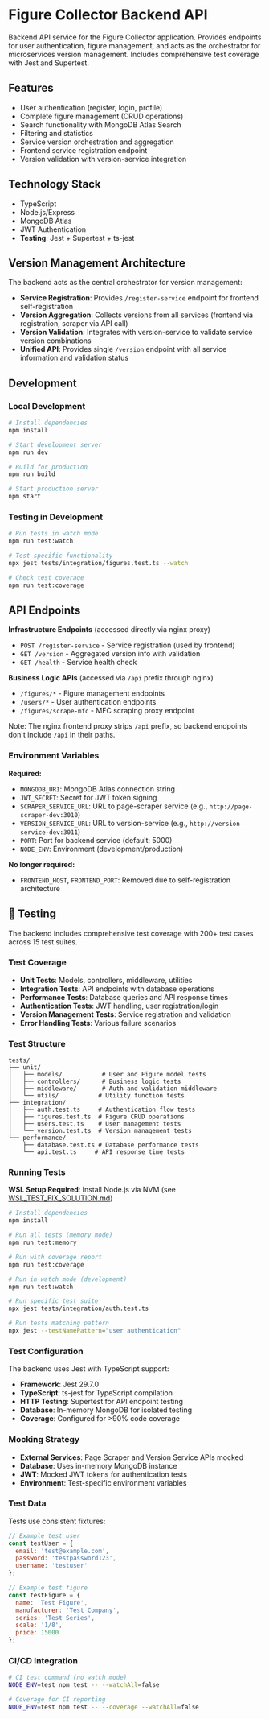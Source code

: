 # Figure Collector Backend API

Backend API service for the Figure Collector application. Provides endpoints for user authentication, figure management, and acts as the orchestrator for microservices version management. Includes comprehensive test coverage with Jest and Supertest.

## Features

- User authentication (register, login, profile)
- Complete figure management (CRUD operations)
- Search functionality with MongoDB Atlas Search
- Filtering and statistics
- Service version orchestration and aggregation
- Frontend service registration endpoint
- Version validation with version-service integration

## Technology Stack

- TypeScript
- Node.js/Express
- MongoDB Atlas
- JWT Authentication
- **Testing**: Jest + Supertest + ts-jest

## Version Management Architecture

The backend acts as the central orchestrator for version management:

- **Service Registration**: Provides `/register-service` endpoint for frontend self-registration
- **Version Aggregation**: Collects versions from all services (frontend via registration, scraper via API call)
- **Version Validation**: Integrates with version-service to validate service version combinations
- **Unified API**: Provides single `/version` endpoint with all service information and validation status

## Development

### Local Development

```bash
# Install dependencies
npm install

# Start development server
npm run dev

# Build for production
npm run build

# Start production server
npm start
```

### Testing in Development

```bash
# Run tests in watch mode
npm run test:watch

# Test specific functionality
npx jest tests/integration/figures.test.ts --watch

# Check test coverage
npm run test:coverage
```

## API Endpoints

**Infrastructure Endpoints** (accessed directly via nginx proxy)
- `POST /register-service` - Service registration (used by frontend)
- `GET /version` - Aggregated version info with validation
- `GET /health` - Service health check

**Business Logic APIs** (accessed via `/api` prefix through nginx)
- `/figures/*` - Figure management endpoints
- `/users/*` - User authentication endpoints
- `/figures/scrape-mfc` - MFC scraping proxy endpoint

Note: The nginx frontend proxy strips `/api` prefix, so backend endpoints don't include `/api` in their paths.

### Environment Variables

**Required:**
- `MONGODB_URI`: MongoDB Atlas connection string
- `JWT_SECRET`: Secret for JWT token signing
- `SCRAPER_SERVICE_URL`: URL to page-scraper service (e.g., `http://page-scraper-dev:3010`)
- `VERSION_SERVICE_URL`: URL to version-service (e.g., `http://version-service-dev:3011`)
- `PORT`: Port for backend service (default: 5000)
- `NODE_ENV`: Environment (development/production)

**No longer required:**
- `FRONTEND_HOST`, `FRONTEND_PORT`: Removed due to self-registration architecture

## 🧪 Testing

The backend includes comprehensive test coverage with 200+ test cases across 15 test suites.

### Test Coverage

- **Unit Tests**: Models, controllers, middleware, utilities
- **Integration Tests**: API endpoints with database operations
- **Performance Tests**: Database queries and API response times
- **Authentication Tests**: JWT handling, user registration/login
- **Version Management Tests**: Service registration and validation
- **Error Handling Tests**: Various failure scenarios

### Test Structure

```
tests/
├── unit/
│   ├── models/           # User and Figure model tests
│   ├── controllers/      # Business logic tests
│   ├── middleware/       # Auth and validation middleware
│   └── utils/           # Utility function tests
├── integration/
│   ├── auth.test.ts     # Authentication flow tests
│   ├── figures.test.ts  # Figure CRUD operations
│   ├── users.test.ts    # User management tests
│   └── version.test.ts  # Version management tests
└── performance/
    ├── database.test.ts # Database performance tests
    └── api.test.ts     # API response time tests
```

### Running Tests

**WSL Setup Required**: Install Node.js via NVM (see [WSL_TEST_FIX_SOLUTION.md](../WSL_TEST_FIX_SOLUTION.md))

```bash
# Install dependencies
npm install

# Run all tests (memory mode)
npm run test:memory

# Run with coverage report
npm run test:coverage

# Run in watch mode (development)
npm run test:watch

# Run specific test suite
npx jest tests/integration/auth.test.ts

# Run tests matching pattern
npx jest --testNamePattern="user authentication"
```

### Test Configuration

The backend uses Jest with TypeScript support:

- **Framework**: Jest 29.7.0
- **TypeScript**: ts-jest for TypeScript compilation
- **HTTP Testing**: Supertest for API endpoint testing
- **Database**: In-memory MongoDB for isolated testing
- **Coverage**: Configured for >90% code coverage

### Mocking Strategy

- **External Services**: Page Scraper and Version Service APIs mocked
- **Database**: Uses in-memory MongoDB instance
- **JWT**: Mocked JWT tokens for authentication tests
- **Environment**: Test-specific environment variables

### Test Data

Tests use consistent fixtures:

```javascript
// Example test user
const testUser = {
  email: 'test@example.com',
  password: 'testpassword123',
  username: 'testuser'
};

// Example test figure
const testFigure = {
  name: 'Test Figure',
  manufacturer: 'Test Company',
  series: 'Test Series',
  scale: '1/8',
  price: 15000
};
```

### CI/CD Integration

```bash
# CI test command (no watch mode)
NODE_ENV=test npm test -- --watchAll=false

# Coverage for CI reporting
NODE_ENV=test npm test -- --coverage --watchAll=false
```

